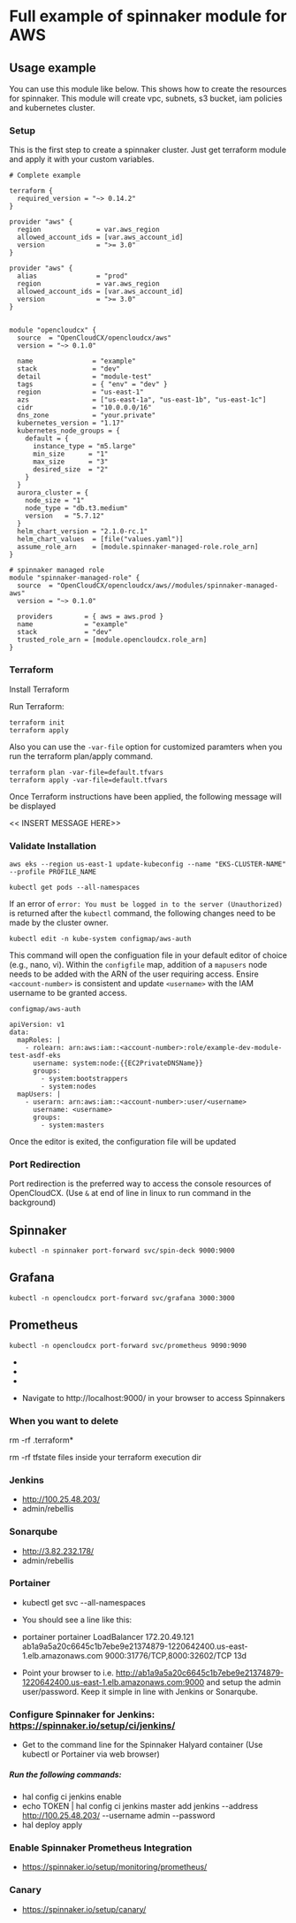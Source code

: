 # Full example of spinnaker module for AWS

## Usage example
You can use this module like below. This shows how to create the resources for spinnaker. This module will create vpc, subnets, s3 bucket, iam policies and kubernetes cluster.

### Setup
This is the first step to create a spinnaker cluster. Just get terraform module and apply it with your custom variables.
```hcl
# Complete example

terraform {
  required_version = "~> 0.14.2"
}

provider "aws" {
  region              = var.aws_region
  allowed_account_ids = [var.aws_account_id]
  version             = ">= 3.0"
}

provider "aws" {
  alias               = "prod"
  region              = var.aws_region
  allowed_account_ids = [var.aws_account_id]
  version             = ">= 3.0"
}


module "opencloudcx" {
  source  = "OpenCloudCX/opencloudcx/aws"
  version = "~> 0.1.0"

  name               = "example"
  stack              = "dev"
  detail             = "module-test"
  tags               = { "env" = "dev" }
  region             = "us-east-1"
  azs                = ["us-east-1a", "us-east-1b", "us-east-1c"]
  cidr               = "10.0.0.0/16"
  dns_zone           = "your.private"
  kubernetes_version = "1.17"
  kubernetes_node_groups = {
    default = {
      instance_type = "m5.large"
      min_size      = "1"
      max_size      = "3"
      desired_size  = "2"
    }
  }
  aurora_cluster = {
    node_size = "1"
    node_type = "db.t3.medium"
    version   = "5.7.12"
  }
  helm_chart_version = "2.1.0-rc.1"
  helm_chart_values  = [file("values.yaml")]
  assume_role_arn    = [module.spinnaker-managed-role.role_arn]
}

# spinnaker managed role
module "spinnaker-managed-role" {
  source  = "OpenCloudCX/opencloudcx/aws//modules/spinnaker-managed-aws"
  version = "~> 0.1.0"

  providers        = { aws = aws.prod }
  name             = "example"
  stack            = "dev"
  trusted_role_arn = [module.opencloudcx.role_arn]
}
```
### Terraform

Install Terraform

Run Terraform:
```
terraform init
terraform apply
```
Also you can use the `-var-file` option for customized paramters when you run the terraform plan/apply command.
```
terraform plan -var-file=default.tfvars
terraform apply -var-file=default.tfvars
```

Once Terraform instructions have been applied, the following message will be displayed 

<< INSERT MESSAGE HERE>>

### Validate Installation

```aws eks --region us-east-1 update-kubeconfig --name "EKS-CLUSTER-NAME" --profile PROFILE_NAME```

```kubectl get pods --all-namespaces```

If an error of ```error: You must be logged in to the server (Unauthorized)``` is returned after the ```kubectl``` command, the following changes need to be made by the cluster owner.

```kubectl edit -n kube-system configmap/aws-auth```

This command will open the configuation file in your default editor of choice (e.g., nano, vi). Within the ```configfile``` map, addition of a ```mapusers``` node needs to be added with the ARN of the user requiring access. Ensire ```<account-number>``` is consistent and update ```<username>``` with the IAM username to be granted access.

```configmap/aws-auth```

```
apiVersion: v1
data:
  mapRoles: |
    - rolearn: arn:aws:iam::<account-number>:role/example-dev-module-test-asdf-eks
      username: system:node:{{EC2PrivateDNSName}}
      groups:
        - system:bootstrappers
        - system:nodes
  mapUsers: |
    - userarn: arn:aws:iam::<account-number>:user/<username>
      username: <username>
      groups:
        - system:masters
```

Once the editor is exited, the configuration file will be updated

### Port Redirection

Port redirection is the preferred way to access the console resources of OpenCloudCX. (Use ```&``` at end of line in linux to run command in the background)

## Spinnaker
```kubectl -n spinnaker port-forward svc/spin-deck 9000:9000```

## Grafana
```kubectl -n opencloudcx port-forward svc/grafana 3000:3000```

## Prometheus
```kubectl -n opencloudcx port-forward svc/prometheus 9090:9090```

- 
- 
- 

- Navigate to http://localhost:9000/ in your browser to access Spinnakers

### When you want to delete
rm -rf .terraform*

rm -rf tfstate files inside your terraform execution dir 

### Jenkins 
* http://100.25.48.203/
* admin/rebellis

### Sonarqube
* http://3.82.232.178/
* admin/rebellis

### Portainer
* kubectl get svc --all-namespaces
* You should see a line like this:
* portainer     portainer                     LoadBalancer   172.20.49.121    ab1a9a5a20c6645c1b7ebe9e21374879-1220642400.us-east-1.elb.amazonaws.com   9000:31776/TCP,8000:32602/TCP   13d

* Point your browser to i.e. http://ab1a9a5a20c6645c1b7ebe9e21374879-1220642400.us-east-1.elb.amazonaws.com:9000 and setup the admin user/password. Keep it simple in line with Jenkins or Sonarqube.


### Configure Spinnaker for Jenkins: https://spinnaker.io/setup/ci/jenkins/
* Get to the command line for the Spinnaker Halyard container (Use kubectl or Portainer via web browser)
##### Run the following commands:
* hal config ci jenkins enable
* echo TOKEN | hal config ci jenkins master add jenkins --address http://100.25.48.203/ --username admin --password
* hal deploy apply

### Enable Spinnaker Prometheus Integration
* https://spinnaker.io/setup/monitoring/prometheus/

### Canary
* https://spinnaker.io/setup/canary/
